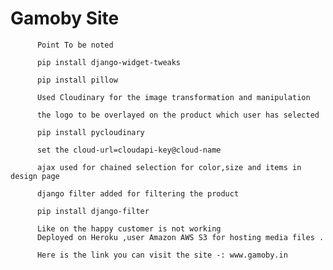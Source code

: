 # Gamoby Site
             
          Point To be noted

          pip install django-widget-tweaks

          pip install pillow 
          
          Used Cloudinary for the image transformation and manipulation 
          
          the logo to be overlayed on the product which user has selected
          
          pip install pycloudinary
          
          set the cloud-url=cloudapi-key@cloud-name
          
          ajax used for chained selection for color,size and items in design page 
          
          django filter added for filtering the product 
          
          pip install django-filter
          
          Like on the happy customer is not working 
          Deployed on Heroku ,user Amazon AWS S3 for hosting media files .
          
          Here is the link you can visit the site -: www.gamoby.in
          

